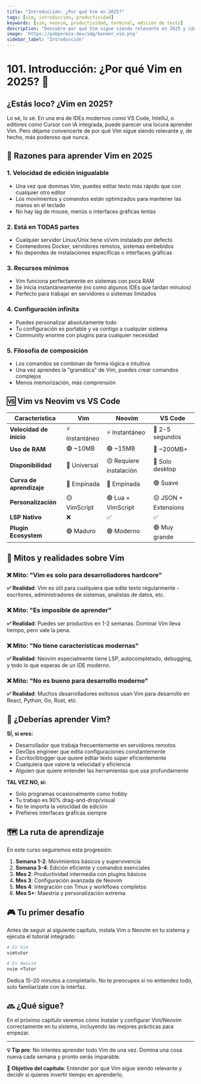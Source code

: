 ```yaml
---
title: "Introducción: ¿Por qué Vim en 2025?"
tags: [vim, introduccion, productividad]
keywords: [vim, neovim, productividad, terminal, edicion de texto]
description: "Descubre por qué Vim sigue siendo relevante en 2025 y cómo puede mejorar tu productividad como desarrollador."
image: 'https://pabpereza.dev/img/banner_vim.png'
sidebar_label: "Introducción"
---
```


# 101. Introducción: ¿Por qué Vim en 2025? 🤔

## ¿Estás loco? ¿Vim en 2025?

Lo sé, lo sé. En una era de IDEs modernos como VS Code, IntelliJ, o editores como Cursor con IA integrada, puede parecer una locura aprender Vim. Pero déjame convencerte de por qué Vim sigue siendo relevante y, de hecho, más poderoso que nunca.

## 🚀 Razones para aprender Vim en 2025

### 1. **Velocidad de edición inigualable**
- Una vez que dominas Vim, puedes editar texto más rápido que con cualquier otro editor
- Los movimientos y comandos están optimizados para mantener las manos en el teclado
- No hay lag de mouse, menús o interfaces gráficas lentas

### 2. **Está en TODAS partes**
- Cualquier servidor Linux/Unix tiene vi/vim instalado por defecto
- Contenedores Docker, servidores remotos, sistemas embebidos
- No dependes de instalaciones específicas o interfaces gráficas

### 3. **Recursos mínimos**
- Vim funciona perfectamente en sistemas con poca RAM
- Se inicia instantáneamente (no como algunos IDEs que tardan minutos)
- Perfecto para trabajar en servidores o sistemas limitados

### 4. **Configuración infinita**
- Puedes personalizar absolutamente todo
- Tu configuración es portable y va contigo a cualquier sistema
- Community enorme con plugins para cualquier necesidad

### 5. **Filosofía de composición**
- Los comandos se combinan de forma lógica e intuitiva
- Una vez aprendes la "gramática" de Vim, puedes crear comandos complejos
- Menos memorización, más comprensión

## 🆚 Vim vs Neovim vs VS Code

| Característica | Vim | Neovim | VS Code |
|----------------|-----|---------|---------|
| **Velocidad de inicio** | ⚡️ Instantáneo | ⚡️ Instantáneo | 🐌 2-5 segundos |
| **Uso de RAM** | 🟢 ~10MB | 🟢 ~15MB | 🔴 ~200MB+ |
| **Disponibilidad** | 🌟 Universal | 🟡 Requiere instalación | 🔴 Solo desktop |
| **Curva de aprendizaje** | 🔴 Empinada | 🔴 Empinada | 🟢 Suave |
| **Personalización** | 🟡 VimScript | 🟢 Lua + VimScript | 🟡 JSON + Extensions |
| **LSP Nativo** | ❌ | ✅ | ✅ |
| **Plugin Ecosystem** | 🟢 Maduro | 🟢 Moderno | 🟢 Muy grande |

## 💭 Mitos y realidades sobre Vim

### ❌ Mito: "Vim es solo para desarrolladores hardcore"
**✅ Realidad**: Vim es útil para cualquiera que edite texto regularmente - escritores, administradores de sistemas, analistas de datos, etc.

### ❌ Mito: "Es imposible de aprender"
**✅ Realidad**: Puedes ser productivo en 1-2 semanas. Dominar Vim lleva tiempo, pero vale la pena.

### ❌ Mito: "No tiene características modernas"
**✅ Realidad**: Neovim especialmente tiene LSP, autocompletado, debugging, y todo lo que esperas de un IDE moderno.

### ❌ Mito: "No es bueno para desarrollo moderno"
**✅ Realidad**: Muchos desarrolladores exitosos usan Vim para desarrollo en React, Python, Go, Rust, etc.

## 🎯 ¿Deberías aprender Vim?

**SÍ, si eres:**
- Desarrollador que trabaja frecuentemente en servidores remotos
- DevOps engineer que edita configuraciones constantemente
- Escritor/blogger que quiere editar texto súper eficientemente
- Cualquiera que valore la velocidad y eficiencia
- Alguien que quiere entender las herramientas que usa profundamente

**TAL VEZ NO, si:**
- Solo programas ocasionalmente como hobby
- Tu trabajo es 90% drag-and-drop/visual
- No te importa la velocidad de edición
- Prefieres interfaces gráficas siempre

## 🗺️ La ruta de aprendizaje

En este curso seguiremos esta progresión:

1. **Semana 1-2**: Movimientos básicos y supervivencia
2. **Semana 3-4**: Edición eficiente y comandos esenciales
3. **Mes 2**: Productividad intermedia con plugins básicos
4. **Mes 3**: Configuración avanzada de Neovim
5. **Mes 4**: Integración con Tmux y workflows completos
6. **Mes 5+**: Maestría y personalización extrema

## 🎮 Tu primer desafío

Antes de seguir al siguiente capítulo, instala Vim o Neovim en tu sistema y ejecuta el tutorial integrado:

```bash
# En Vim
vimtutor

# En Neovim
nvim +Tutor
```

Dedica 15-20 minutos a completarlo. No te preocupes si no entiendes todo, solo familiarízate con la interfaz.

## 🔜 ¿Qué sigue?

En el próximo capítulo veremos cómo instalar y configurar Vim/Neovim correctamente en tu sistema, incluyendo las mejores prácticas para empezar.

---

**💡 Tip pro**: No intentes aprender todo Vim de una vez. Domina una cosa nueva cada semana y pronto serás imparable.

**🎯 Objetivo del capítulo**: Entender por qué Vim sigue siendo relevante y decidir si quieres invertir tiempo en aprenderlo.


